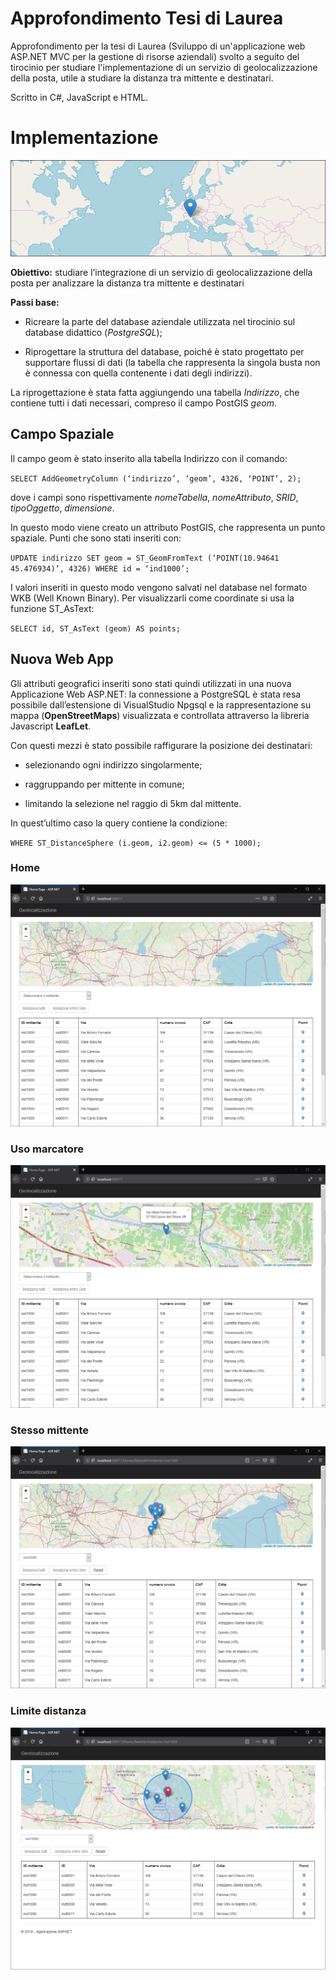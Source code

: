 # Approfondimento Tesi di Laurea

Approfondimento per la tesi di Laurea (Sviluppo di un'applicazione web ASP.NET MVC per la gestione di risorse aziendali) svolto a seguito del tirocinio per studiare l'implementazione di un servizio di geolocalizzazione della posta, utile a studiare la distanza tra mittente e destinatari.

Scritto in C#, JavaScript e HTML.

# Implementazione

![Main](/images/main.png)

**Obiettivo:** studiare l’integrazione di un servizio di geolocalizzazione della posta per analizzare la distanza tra mittente e destinatari

**Passi base:**

* Ricreare la parte del database aziendale utilizzata nel tirocinio sul database didattico (*PostgreSQL*);

* Riprogettare la struttura del database, poiché è stato progettato per supportare flussi di dati (la tabella che rappresenta la singola busta non è connessa con quella contenente i dati degli indirizzi).

La riprogettazione è stata fatta aggiungendo una tabella *Indirizzo*, che contiene tutti i dati necessari, compreso il campo PostGIS *geom*.

## Campo Spaziale

Il campo geom è stato inserito alla tabella Indirizzo con il comando:

`SELECT AddGeometryColumn (‘indirizzo’, ‘geom’, 4326, ‘POINT’, 2);`

dove i campi sono rispettivamente *nomeTabella*, *nomeAttributo*, *SRID*, *tipoOggetto*, *dimensione*.

In questo modo viene creato un attributo PostGIS, che rappresenta un punto spaziale. 
Punti che sono stati inseriti con:

`UPDATE indirizzo SET geom = ST_GeomFromText (‘POINT(10.94641 45.476934)’, 4326)
 WHERE id = ‘ind1000’;`

I valori inseriti in questo modo vengono salvati nel database nel formato WKB (Well Known Binary). Per visualizzarli come coordinate si usa la funzione ST_AsText:

`SELECT id, ST_AsText (geom) AS points;`

## Nuova Web App

Gli attributi geografici inseriti sono stati quindi utilizzati in una nuova Applicazione Web ASP.NET: la connessione a PostgreSQL è stata resa possibile dall’estensione di VisualStudio Npgsql e la rappresentazione su mappa (**OpenStreetMaps**) visualizzata e controllata attraverso la libreria Javascript **LeafLet**.

Con questi mezzi è stato possibile raffigurare la posizione dei destinatari:

* selezionando ogni indirizzo singolarmente;

* raggruppando per mittente in comune;

* limitando la selezione nel raggio di 5km dal mittente. 

In quest’ultimo caso la query contiene la condizione:

`WHERE ST_DistanceSphere (i.geom, i2.geom) <= (5 * 1000);`

### Home

![Home](/images/home.PNG)

### Uso marcatore

![Marcatore](/images/home-mark2.PNG)

### Stesso mittente

![Tutti](/images/tutti.PNG)

### Limite distanza

![Entro](/images/entro.PNG)




